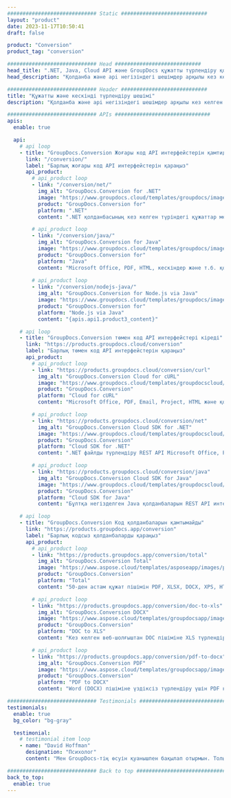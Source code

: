 ```yaml
---
############################# Static ############################
layout: "product"
date: 2023-11-17T10:50:41
draft: false

product: "Conversion"
product_tag: "conversion"

############################# Head ############################
head_title: ".NET, Java, Cloud API және GroupDocs құжатты түрлендіру қолданбалары"
head_description: "Қолданба және api негізіндегі шешімдер арқылы кез келген платформада танымал құжат пен кескін файл пішімдерін түрлендіріңіз."

############################# Header ############################
title: "Құжатты және кескінді түрлендіру шешімі"
description: "Қолданба және api негізіндегі шешімдер арқылы кез келген платформада танымал құжат пен кескін файл пішімдерін түрлендіріңіз."

############################# APIs ###############################
apis:
  enable: true

  api:
    # api loop
    - title: "GroupDocs.Conversion Жоғары код API интерфейстерін қамтиды"
      link: "/conversion/"
      label: "Барлық жоғары код API интерфейстерін қараңыз"
      api_product:
        # api_product loop
        - link: "/conversion/net/"
          img_alt: "GroupDocs.Conversion for .NET"
          image: "https://www.groupdocs.cloud/templates/groupdocs/images/product-logos/groupdocs-conversion-net.png"
          product: "GroupDocs.Conversion for"
          platform: ".NET"
          content: ".NET қолданбасының кез келген түріндегі құжаттар мен кескін файл пішімдерін дәл түрлендіру үшін Native .NET API. Түрлендіру кезінде сурет су белгілерін қосуды қолдайды."

        # api_product loop
        - link: "/conversion/java/"
          img_alt: "GroupDocs.Conversion for Java"
          image: "https://www.groupdocs.cloud/templates/groupdocs/images/product-logos/groupdocs-conversion-java.png"
          product: "GroupDocs.Conversion for"
          platform: "Java"
          content: "Microsoft Office, PDF, HTML, кескіндер және т.б. қоса алғанда, барлық салалық стандартты құжат пішімдерін оңай түрлендіру үшін Java қолданбаларын қосыңыз."
          
        # api_product loop
        - link: "/conversion/nodejs-java/"
          img_alt: "GroupDocs.Conversion for Node.js via Java"
          image: "https://www.groupdocs.cloud/templates/groupdocs/images/product-logos/groupdocs-conversion-nodejs-java.png"
          product: "GroupDocs.Conversion for"
          platform: "Node.js via Java"
          content: "{apis.api1.product3_content}"

    # api loop
    - title: "GroupDocs.Conversion төмен код API интерфейстері кіреді"
      link: "https://products.groupdocs.cloud/conversion"
      label: "Барлық төмен код API интерфейстерін қараңыз"
      api_product:
        # api_product loop
        - link: "https://products.groupdocs.cloud/conversion/curl"
          img_alt: "GroupDocs.Conversion Cloud for cURL"
          image: "https://www.groupdocs.cloud/templates/groupdocscloud/images/sdk/272x272/groupdocs_conversion-for-curl.png"
          product: "GroupDocs.Conversion"
          platform: "Cloud for cURL"
          content: "Microsoft Office, PDF, Email, Project, HTML және қолданбаларыңыздағы басқа жалпы файл пішімдерін оңай түрлендіру үшін cURL RESTful файлды түрлендіру API интерфейсімен жұмыс жасаңыз."

        # api_product loop
        - link: "https://products.groupdocs.cloud/conversion/net"
          img_alt: "GroupDocs.Conversion Cloud SDK for .NET"
          image: "https://www.groupdocs.cloud/templates/groupdocscloud/images/sdk/272x272/groupdocs_conversion-for-net.png"
          product: "GroupDocs.Conversion"
          platform: "Cloud SDK for .NET"
          content: ".NET файлды түрлендіру REST API Microsoft Office, PDF, Email, Project, HTML және басқа жалпы файл пішімдерін Cloud SDK көмегімен кез келген платформада оңай түрлендіру."

        # api_product loop
        - link: "https://products.groupdocs.cloud/conversion/java"
          img_alt: "GroupDocs.Conversion Cloud SDK for Java"
          image: "https://www.groupdocs.cloud/templates/groupdocscloud/images/sdk/272x272/groupdocs_conversion-for-java.png"
          product: "GroupDocs.Conversion"
          platform: "Cloud SDK for Java"
          content: "Бұлтқа негізделген Java қолданбаларын REST API интерфейсіне қоңырау шала алатын кез келген платформада кеңейтілген құжаттарды түрлендіру мүмкіндіктерімен байытыңыз."

    # api loop
    - title: "GroupDocs.Conversion Код қолданбаларын қамтымайды"
      link: "https://products.groupdocs.app/conversion"
      label: "Барлық кодсыз қолданбаларды қараңыз"
      api_product:
        # api_product loop
        - link: "https://products.groupdocs.app/conversion/total"
          img_alt: "GroupDocs.Conversion Total"
          image: "https://www.aspose.cloud/templates/asposeapp/images/products/logo/aspose_conversion-app.png"
          product: "GroupDocs.Conversion"
          platform: "Total"
          content: "50-ден астам құжат пішімін PDF, XLSX, DOCX, XPS, HTML және т.б. түрлендіріңіз."

        # api_product loop
        - link: "https://products.groupdocs.app/conversion/doc-to-xls"
          img_alt: "GroupDocs.Conversion DOCX"
          image: "https://www.aspose.cloud/templates/groupdocsapp/images/products/logo/groupdocs_words-app.png"
          product: "GroupDocs.Conversion"
          platform: "DOC to XLS"
          content: "Кез келген веб-шолғыштан DOC пішіміне XLS түрлендіруге арналған тегін қолданба."

        # api_product loop
        - link: "https://products.groupdocs.app/conversion/pdf-to-docx"
          img_alt: "GroupDocs.Conversion PDF"
          image: "https://www.aspose.cloud/templates/groupdocsapp/images/products/logo/groupdocs_pdf-app.png"
          product: "GroupDocs.Conversion"
          platform: "PDF to DOCX"
          content: "Word (DOCX) пішіміне үздіксіз түрлендіру үшін PDF құжаттарыңызды жүктеп салыңыз."

############################# Testimonials ###############################
testimonials:
  enable: true
  bg_color: "bg-gray"

  testimonial:
    # testimonial item loop
    - name: "David Hoffman"
      designation: "Психолог"
      content: "Мен GroupDocs-тің өсуін қуанышпен бақылап отырмын. Толық командаңыздың жауап беруі маған көп көмектесті, мен GroupDocs-те біреумен сөйлескенде, біреу тыңдап, жағдайды жасап жатқанына кепілдік бере аламын."

############################# Back to top ###############################
back_to_top:
  enable: true
---
```

